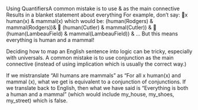 Using QuantifiersA common mistake is to use & as the main connective
Results in a blanket statement about everything
For example, don’t say:
x human(x) & mammal(x)
 which would be:
		(human(Rodgers) & mammal(Rodgers))& 	(human(Cutler) & mammal(Cutler)) & 	(human(LambeauField) & mammal(LambeauField)) & …
But this means everything is human and a mammal!

Deciding how to map an English sentence into logic can be tricky, especially with universals.  A common mistake is to use conjunction as the main connective (instead of using implication which is usually the correct way.)

If we mistranslate “All humans are mammals” as “For all x human(x) and mammal (x), what we get is equivalent to a conjunction of conjunctions. If we translate back to English, then what we have said is “Everything is both a human and a mammal”  (which would include my_house, my_shoes, my_street) which is false.